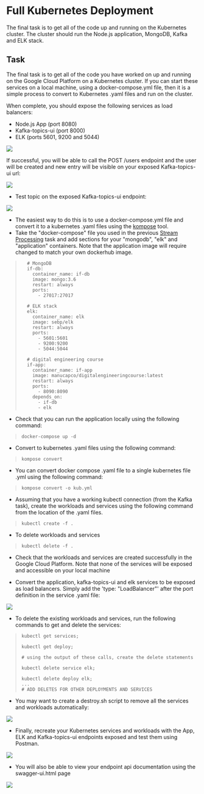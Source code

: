 # Full Kubernetes Deployment

The final task is to get all of the code up and running on the Kubernetes cluster. The cluster should run the Node.js application, MongoDB, Kafka and ELK stack. 

## Task

The final task is to get all of the code you have worked on up and running on the Google Cloud Platform on a Kubernetes cluster. If you can start these services on a local machine, using a docker-compose.yml file, then it is a simple process to convert to Kubernetes .yaml files and run on the cluster. 

When complete, you should expose the following services as load balancers:

-   Node.js App (port 8080)
-   Kafka-topics-ui (port 8000)
-   ELK (ports 5601, 9200 and 5044)

![](attachments/437616661/437747724.png?height=250)

If successful, you will be able to call the POST /users endpoint and the user will be created and new entry will be visible on your exposed Kafka-topics-ui url:

![](attachments/437616661/437682236.png?height=250)

-   Test topic on the exposed Kafka-topics-ui endpoint:

![](attachments/437616661/437813276.png?height=250)

-   The easiest way to do this is to use a docker-compose.yml file and convert it to a kubernetes .yaml files using the [kompose](http://kompose.io/) tool. 
-   Take the "docker-compose" file you used in the previous [Stream Processing](Stream_Processing) task and add sections for your "mongodb", "elk" and "application" containers. Note that the application image will require changed to match your own dockerhub image.

>       # MongoDB
>       if-db:
>         container_name: if-db
>         image: mongo:3.6
>         restart: always
>         ports:
>           - 27017:27017
>
>       # ELK stack
>       elk:
>         container_name: elk
>         image: sebp/elk
>         restart: always
>         ports:
>           - 5601:5601
>           - 9200:9200
>           - 5044:5044
>
>       # digital engineering course
>       if-app:
>         container_name: if-app
>         image: manucapco/digitalengineeringcourse:latest
>         restart: always
>         ports:
>           - 8090:8090
>         depends_on:
>           - if-db
>           - elk

-   Check that you can run the application locally using the following command:

>     docker-compose up -d

-   Convert to kubernetes .yaml files using the following command:

>     kompose convert

-   You can convert docker compose .yaml file to a single kubernetes file .yml using the following command:

>     kompose convert -o kub.yml

-   Assuming that you have a working kubectl connection (from the Kafka task), create the workloads and services using the following command from the location of the .yaml files.

>     kubectl create -f .

-   To delete workloads and services

>     kubectl delete -f .

-   Check that the workloads and services are created successfully in the Google Cloud Platform. Note that none of the services will be exposed and accessible on your local machine

-   Convert the application, kafka-topics-ui and elk services to be exposed as load balancers. Simply add the 'type: "LoadBalancer"' after the port definition in the service .yaml file:

![](attachments/437616661/437747729.png?height=250)

-   To delete the existing workloads and services, run the following commands to get and delete the services:

>     kubectl get services;
>
>     kubectl get deploy;
>
>     # using the output of these calls, create the delete statements
>
>     kubectl delete service elk;
>
>     kubectl delete deploy elk;
>     ...
>     # ADD DELETES FOR OTHER DEPLOYMENTS AND SERVICES

-   You may want to create a destroy.sh script to remove all the services and workloads automatically:

![](attachments/437616661/437813287.png?height=250)

-   Finally, recreate your Kubernetes services and workloads with the App, ELK and Kafka-topics-ui endpoints exposed and test them using Postman.

![](attachments/437616661/437813292.png?height=250)

-   You will also be able to view your endpoint api documentation using the swagger-ui.html page

![](attachments/437616661/437911579.png?height=250)


